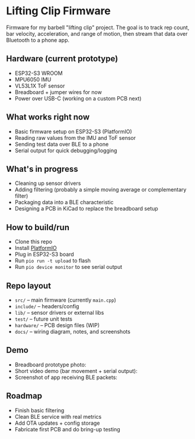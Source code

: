 # Lifting Clip Firmware
Firmware for my barbell "lifting clip" project. The goal is to track rep count, bar velocity, acceleration, and range of motion, then stream that data over Bluetooth to a phone app.

## Hardware (current prototype)
- ESP32-S3 WROOM
- MPU6050 IMU
- VL53L1X ToF sensor
- Breadboard + jumper wires for now
- Power over USB-C (working on a custom PCB next)

## What works right now
- Basic firmware setup on ESP32-S3 (PlatformIO)
- Reading raw values from the IMU and ToF sensor
- Sending test data over BLE to a phone
- Serial output for quick debugging/logging

## What's in progress
- Cleaning up sensor drivers
- Adding filtering (probably a simple moving average or complementary filter)
- Packaging data into a BLE characteristic
- Designing a PCB in KiCad to replace the breadboard setup

## How to build/run
- Clone this repo
- Install [PlatformIO](https://platformio.org/)
- Plug in ESP32-S3 board
- Run `pio run -t upload` to flash
- Run `pio device monitor` to see serial output

## Repo layout
- `src/` – main firmware (currently `main.cpp`)
- `include/` – headers/config
- `lib/` – sensor drivers or external libs
- `test/` – future unit tests
- `hardware/` – PCB design files (WIP)
- `docs/` – wiring diagram, notes, and screenshots

## Demo
- Breadboard prototype photo:
- Short video demo (bar movement + serial output):
- Screenshot of app receiving BLE packets:

## Roadmap
- Finish basic filtering
- Clean BLE service with real metrics
- Add OTA updates + config storage
- Fabricate first PCB and do bring-up testing
